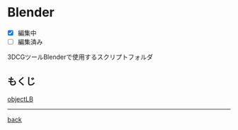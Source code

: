 # Blender
- [x] 編集中
- [ ] 編集済み

3DCGツールBlenderで使用するスクリプトフォルダ

## もくじ
[objectLB](./_document/objectLB.md)

---
[back](../README.md)